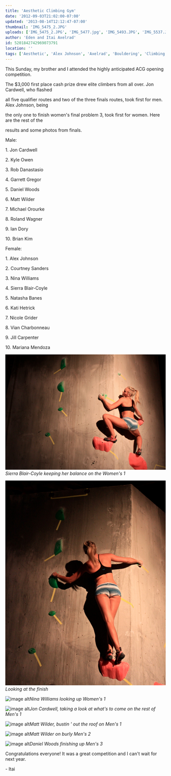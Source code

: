 ```yaml
---
title: 'Aesthetic Climbing Gym'
date: '2012-09-03T21:02:00-07:00'
updated: '2013-08-14T12:12:47-07:00'
thumbnail: 'IMG_5475_2.JPG'
uploads: ['IMG_5475_2.JPG', 'IMG_5477.jpg', 'IMG_5493.JPG', 'IMG_5537.JPG', 'IMG_5517.JPG', 'IMG_5533.JPG', 'IMG_5512.jpg']
author: 'Eden and Itai Axelrad'
id: 5201842742969073791
location: ''
tags: ['Aesthetic', 'Alex Johnson', 'Axelrad', 'Bouldering', 'Climbing', 'Competition', 'Daniel Woods', 'hot', 'Matt Wilder', 'Nina Williams', 'Sierra Blair Coyle']
---
```


This Sunday, my brother and I attended the highly anticipated ACG opening competition.

The $3,000 first place cash prize drew elite climbers from all over. Jon Cardwell, who flashed

all five qualifier routes and two of the three finals routes, took first for men. Alex Johnson, being

the only one to finish women's final problem 3, took first for women. Here are the rest of the

results and some photos from finals.

Male:

1\. Jon Cardwell

2\. Kyle Owen

3\. Rob Danastasio

4\. Garrett Gregor

5\. Daniel Woods

6\. Matt Wilder

7\. Michael Orourke

8\. Roland Wagner

9\. Ian Dory

10\. Brian Kim

Female:

1\. Alex Johnson

2\. Courtney Sanders

3\. Nina Williams

4\. Sierra Blair-Coyle

5\. Natasha Banes

6\. Kati Hetrick

7\. Nicole Grider

8\. Vian Charbonneau

9\. Jill Carpenter

10\. Mariana Mendoza 

![image alt](uploads/IMG_5475_2.JPG)*Sierra Blair-Coyle keeping her balance on the Women's 1*

![image alt](uploads/IMG_5477.jpg)*Looking at the finish*

![image alt](uploads/IMG_5493.JPG)*Nina Williams looking up Women's 1*

![image alt](uploads/IMG_5537.JPG)*Jon Cardwell, taking a look at what's to come on the rest of Men's 1*

![image alt](uploads/IMG_5517.JPG)*Matt Wilder, bustin ' out the roof on Men's 1*

![image alt](uploads/IMG_5533.JPG)*Matt Wilder on burly Men's 2*

![image alt](uploads/IMG_5512.jpg)*Daniel Woods finishing up Men's 3*

Congratulations everyone! It was a great competition and I can't wait for next year.

\- Itai

